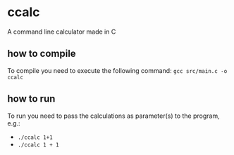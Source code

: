 # ccalc
A command line calculator made in C

## how to compile
To compile you need to execute the following command: `gcc src/main.c -o ccalc`

## how to run
To run you need to pass the calculations as parameter(s) to the program, e.g.:
* `./ccalc 1+1`
* `./ccalc 1 + 1`